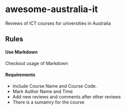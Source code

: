 # awesome-australia-it
Reviews of ICT courses for universities in Australia

## Rules

#### Use Markdown
Checkout usage of Markdown

#### Requirements

- Include Course Name and Course Code.
- Mark Author Name and Time
- Add new reviews and comments after other reviews
- There is a sumamry for the course